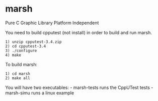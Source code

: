 marsh
=====

Pure C Graphic Library 
Platform Independent


You need to build cpputest (not install) in order to build and run
marsh.

	1) unzip cpputest-3.4.zip
	2) cd cpputest-3.4
	3) ./configure
	4) make

To build marsh:
	
	1) cd marsh
	2) make all

You will have two executables:
	- marsh-tests runs the CppUTest tests
	- marsh-simu runs a linux example

